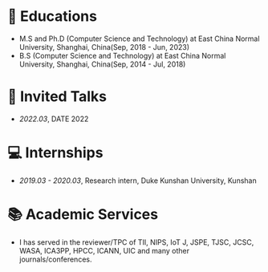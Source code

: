 
# 📖 Educations
- M.S and Ph.D (Computer Science and Technology) at East China Normal University, Shanghai, China(Sep, 2018 - Jun, 2023)
- B.S (Computer Science and Technology) at East China Normal University, Shanghai, China(Sep, 2014 - Jul, 2018)

# 💬 Invited Talks
- *2022.03*, DATE 2022

# 💻 Internships
- *2019.03 - 2020.03*, Research intern, Duke Kunshan University, Kunshan



#  📚 Academic Services
- I has served in the reviewer/TPC of TII, NIPS, IoT J, JSPE, TJSC, JCSC, WASA, ICA3PP, HPCC, ICANN, UIC and many other journals/conferences.
